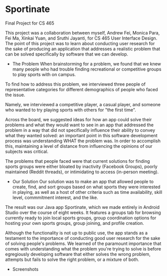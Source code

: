 # Sportinate
Final Project for CS 465

This project was a collaboration between myself, Andrew Fei, Monica Para, Fei Ma, Xinkai Yuan, and Sruthi Jayanti, for CS 465 User Interface Design.
The point of this project was to learn about conducting user research for the sake of producing an application that addresses a realistic problem that can be solved specifically by software that we can develop.

* The Problem
When brainstorming for a problem, we found that we knew many people who had trouble finding recreational or competitive groups to play sports with on campus.

To find how to address this problem, we interviewed three people of representative categories for different demographics of people who faced the issue. 

Namely, we interviewed a competitive player, a casual player, and someone who wanted to try playing sports with others for "the first time".

Across the board, we suggested ideas for how an app could solve their problems and what they would want to see in an app that addressed the problem in a way that did not specifically influence their ability to convey what they wanted solved: an important point in this software development process was understanding WHAT the problem was. In order to accomplish this, maintaining a level of distance from influencing the opinions of our subjects was critical.

The problems that people faced were that current solutions for finding sports groups were either bloated by inactivity (Facebook Groups), poorly maintained (Reddit threads), or intimidating to access (in-person meeting).

* Our Solution
Our solution was to make an app that allowed people to create, find, and sort groups based on what sports they were interested in playing, as well as a host of other criteria such as time availability, skill level, commmitment interest, and the like.

The result was our Java app Sportinate, which we made entirely in Android Studio over the course of eight weeks. It features a groups tab for browsing currently ready to join local sports groups, group coordination options for hosting your own sports groups, group joining, and profile creation.

Although the functionality is not up to public use, the app stands as a testament to the importance of conducting good user research for the sake of solving people's problems. We learned of the paramount importance that comes with understanding what the problem you're trying to solve is before egregiously developing software that either solves the wrong problem, attempts but fails to solve the right problem, or a mixture of both.

* Screenshots

